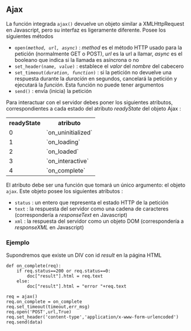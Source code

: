 Ajax
----

La funci&oacute;n integrada `ajax()` devuelve un objeto similar a XMLHttpRequest en Javascript, pero su interfaz es ligeramente diferente. Posee los siguientes m&eacute;todos

- <code>open(_method, url, async_)</code> : _method_ es el m&eacute;todo HTTP usado para la petici&oacute;n (normalmente GET o POST), _url_ es la url a llamar, _async_ es el booleano que indica si la llamada es as&iacute;ncrona o no
- <code>set\_header(_name, value_)</code> : establece el _valor_ del _nombre_ del cabecero
- <code>set\_timeout(_duration, function_)</code> : si la petici&oacute;n no devuelve una respuesta durante la _duraci&oacute;n_ en segundos, cancelar&aacute; la petici&oacute;n y ejecutar&aacute; la _funci&oacute;n_. Esta funci&oacute;n no puede tener argumentos
- `send()` : env&iacute;a (inicia) la petici&oacute;n

Para interactuar con el servidor debes poner los siguientes atributos, correspondientes a cada estado del atributo _readyState_ del objeto Ajax :

<table><tr><th>readyState</th><th>atributo</th></tr>
<tr><td>0</td><td>`on_uninitialized`</td></tr>
<tr><td>1</td><td>`on_loading`</td></tr>
<tr><td>2</td><td>`on_loaded`</td></tr>
<tr><td>3</td><td>`on_interactive`</td></tr>
<tr><td>4</td><td>`on_complete`</td></tr>
</table>

El atributo debe ser una funci&oacute;n que tomar&aacute; un &uacute;nico argumento: el objeto `ajax`. Este objeto posee los siguientes atributos :

- `status` : un entero que representa el estado HTTP de la petici&oacute;n
- `text` : la respuesta del servidor como una cadena de caracteres (corresponder&iacute;a a _responseText_ en Javascript)
- `xml` : la respuesta del servidor como un objeto DOM (corresponder&iacute;a a _responseXML_ en Javascript)

### Ejemplo

Supondremos que existe un DIV con id _result_ en la p&aacute;gina HTML

    def on_complete(req):
        if req.status==200 or req.status==0:
            doc["result"].html = req.text
        else:
            doc["result"].html = "error "+req.text
    
    req = ajax()
    req.on_complete = on_complete
    req.set_timeout(timeout,err_msg)
    req.open('POST',url,True)
    req.set_header('content-type','application/x-www-form-urlencoded')
    req.send(data)
    